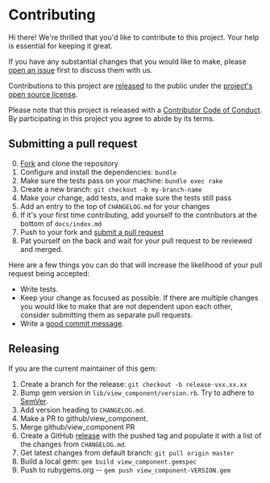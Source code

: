 # Contributing

Hi there! We're thrilled that you'd like to contribute to this project. Your help is essential for keeping it great.

If you have any substantial changes that you would like to make, please [open an issue](http://github.com/github/view_component/issues/new) first to discuss them with us.

Contributions to this project are [released](https://help.github.com/articles/github-terms-of-service/#6-contributions-under-repository-license) to the public under the [project's open source license](LICENSE.txt).

Please note that this project is released with a [Contributor Code of Conduct](CODE_OF_CONDUCT.md). By participating in this project you agree to abide by its terms.

## Submitting a pull request

0. [Fork](https://github.com/github/view_component/fork) and clone the repository
0. Configure and install the dependencies: `bundle`
0. Make sure the tests pass on your machine: `bundle exec rake`
0. Create a new branch: `git checkout -b my-branch-name`
0. Make your change, add tests, and make sure the tests still pass
0. Add an entry to the top of `CHANGELOG.md` for your changes
0. If it's your first time contributing, add yourself to the contributors at the bottom of `docs/index.md`
0. Push to your fork and [submit a pull request](https://github.com/github/view_component/compare)
0. Pat yourself on the back and wait for your pull request to be reviewed and merged.

Here are a few things you can do that will increase the likelihood of your pull request being accepted:

- Write tests.
- Keep your change as focused as possible. If there are multiple changes you would like to make that are not dependent upon each other, consider submitting them as separate pull requests.
- Write a [good commit message](http://tbaggery.com/2008/04/19/a-note-about-git-commit-messages.html).

## Releasing

If you are the current maintainer of this gem:

1. Create a branch for the release: `git checkout -b release-vxx.xx.xx`
1. Bump gem version in `lib/view_component/version.rb`. Try to adhere to [SemVer](https://semver.org).
1. Add version heading to `CHANGELOG.md`.
1. Make a PR to github/view_component.
1. Merge github/view_component PR
1. Create a GitHub [release](https://github.com/github/view_component/releases/new) with the pushed tag and populate it with a list of the changes from `CHANGELOG.md`.
1. Get latest changes from default branch: `git pull origin master`
1. Build a local gem: `gem build view_component.gemspec`
1. Push to rubygems.org -- `gem push view_component-VERSION.gem`

